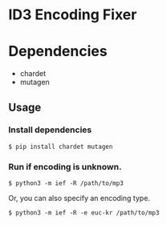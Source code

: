 # ID3 Encoding Fixer

# Dependencies
* chardet
* mutagen


## Usage
### Install dependencies
```
$ pip install chardet mutagen
```
### Run if encoding is unknown.
```
$ python3 -m ief -R /path/to/mp3
```
Or, you can also specify an encoding type.
```
$ python3 -m ief -R -e euc-kr /path/to/mp3
```
